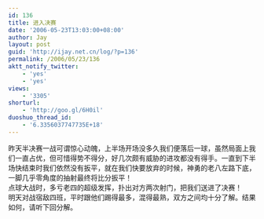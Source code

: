 ```yaml
---
id: 136
title: 进入决赛
date: '2006-05-23T13:03:00+08:00'
author: Jay
layout: post
guid: 'http://ijay.net.cn/log/?p=136'
permalink: /2006/05/23/136
aktt_notify_twitter:
    - 'yes'
    - 'yes'
views:
    - '3305'
shorturl:
    - 'http://goo.gl/6H0il'
duoshuo_thread_id:
    - '6.3356037747735E+18'
---
```


昨天半决赛一战可谓惊心动魄，上半场开场没多久我们便落后一球，虽然局面上我们一直占优，但可惜得势不得分，好几次颇有威胁的进攻都没有得手。一直到下半场快结束时我们依然没有扳平，就在我们快要放弃的时候，神勇的老八左路下底，一脚几乎零角度的抽射最终将比分扳平！<br />点球大战时，多亏老四的超级发挥，扑出对方两次射门，把我们送进了决赛！<br />明天对战宿敌四班，平时跟他们踢得最多，混得最熟，双方之间均十分了解。结果如何，请听下回分解。<br />